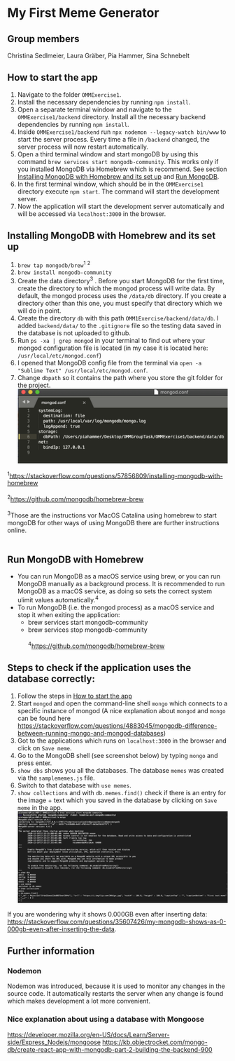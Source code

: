 # My First Meme Generator

## Group members
Christina Sedlmeier, Laura Gräber, Pia Hammer, Sina Schnebelt

## How to start the app
1. Navigate to the folder `OMMExercise1`.
2. Install the necessary dependencies by running `npm install`.
3. Open a separate terminal window and navigate to the `OMMExercise1/backend` directory. Install all the necessary backend dependencies by running `npm install`.
4. Inside `OMMExercise1/backend` run `npx nodemon --legacy-watch bin/www` to start the server process. Every time a file in `/backend` changed, the server process will now restart automatically.
5. Open a third terminal window and start mongoDB by using this command `brew services start mongodb-community`. This works only if you installed MongoDB via Homebrew which is recommend. See section [Installing MongoDB with Homebrew and its set up](##installing-mongodb-with-homebrew-and-its-set-up) and [Run MongoDB](##run-mongodb).
6. In the first terminal window, which should be in the `OMMExercise1` directory execute `npm start`. The command will start the development server.
7. Now the application will start the development server automatically and will be accessed via `localhost:3000` in the browser.

## Installing MongoDB with Homebrew and its set up
1. `brew tap mongodb/brew`<sup>1</sup> <sup>2</sup> 
2. `brew install mongodb-community` 
3. Create the data directory<sup>3</sup> . Before you start MongoDB for the first time, create the directory to which the mongod process will write data. By default, the mongod process uses the `/data/db` directory. If you create a directory other than this one, you must specify that directory which we will do in point.
4. Create the directory `db` with this path `OMM1Exercise/backend/data/db`. I added `backend/data/` to the `.gitignore` file so the testing data saved in the database is not uploaded to github.
5. Run `ps -xa | grep mongod` in your terminal to find out where your mongod configuration file is located (in my case it is located here: `/usr/local/etc/mongod.conf`)
6. I opened that MongoDB config file from the terminal via `open -a "Sublime Text" /usr/local/etc/mongod.conf`.
7. Change `dbpath` so it contains the path where you store the git folder for the project. 
![mongod.conf](/src/Images/mongodconf.png?raw=true)

<sup>1</sup>https://stackoverflow.com/questions/57856809/installing-mongodb-with-homebrew <br></br>
<sup>2</sup>https://github.com/mongodb/homebrew-brew <br></br>
<sup>3</sup>Those are the instructions vor MacOS Catalina using homebrew to start mongoDB for other ways of using MongoDB there are further instructions online. <br></br>

## Run MongoDB with Homebrew
* You can run MongoDB as a macOS service using brew, or you can run MongoDB manually as a background process. It is recommended to run MongoDB as a macOS service, as doing so sets the correct system ulimit values automatically.<sup>4</sup>
* To run MongoDB (i.e. the mongod process) as a macOS service and stop it when exiting the application:
  *	brew services start mongodb-community
  *	brew services stop mongodb-community
<br></br><sup>4</sup>https://github.com/mongodb/homebrew-brew


## Steps to check if the application uses the database correctly:
1.	Follow the steps in [How to start the app](##how-to-start-the-app)
2.	Start `mongod` and open the command-line shell `mongo` which connects to a specific instance of mongod (A nice explanation about `mongod` and `mongo` can be found here https://stackoverflow.com/questions/4883045/mongodb-difference-between-running-mongo-and-mongod-databases)
3.	Got to the applications which runs on `localhost:3000` in the browser and click on `Save meme`.
4.	Go to the MongoDB shell (see screenshot below) by typing `mongo` and press enter.
5.	`show dbs` shows you all the databases. The database `memes` was created via the `samplememes.js` file.
6.	Switch to that database with `use memes`.
7.	`show collections` and with `db.memes.find()` check if there is an entry for the image + text which you saved in the database by clicking on `Save meme` in the app.
![mongod.conf](/src/Images/checkdatabase.png?raw=true)

If you are wondering why it shows 0.000GB even after inserting data: https://stackoverflow.com/questions/35607426/my-mongodb-shows-as-0-000gb-even-after-inserting-the-data.



## Further information

### Nodemon
Nodemon was introduced, because it is used to monitor any changes in the source code. It automatically restarts the server when any change is found which makes development a lot more convenient.

### Nice explanation about using a database with Mongoose
https://developer.mozilla.org/en-US/docs/Learn/Server-side/Express_Nodejs/mongoose
https://kb.objectrocket.com/mongo-db/create-react-app-with-mongodb-part-2-building-the-backend-900

